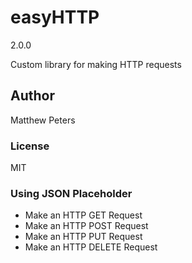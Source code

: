 # easyHTTP

2.0.0

Custom library for making HTTP requests

## Author

Matthew Peters

### License

MIT

### Using JSON Placeholder

- Make an HTTP GET Request
- Make an HTTP POST Request
- Make an HTTP PUT Request
- Make an HTTP DELETE Request
